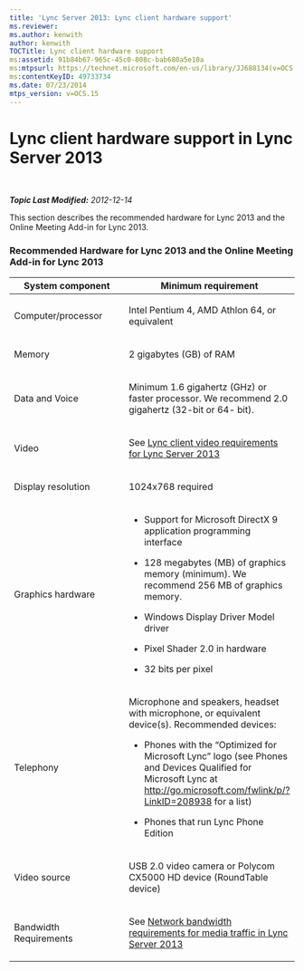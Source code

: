 ```yaml
---
title: 'Lync Server 2013: Lync client hardware support'
ms.reviewer: 
ms.author: kenwith
author: kenwith
TOCTitle: Lync client hardware support
ms:assetid: 91b84b67-965c-45c0-808c-bab680a5e10a
ms:mtpsurl: https://technet.microsoft.com/en-us/library/JJ688134(v=OCS.15)
ms:contentKeyID: 49733734
ms.date: 07/23/2014
mtps_version: v=OCS.15
---
```


<div data-xmlns="http://www.w3.org/1999/xhtml">

<div class="topic" data-xmlns="http://www.w3.org/1999/xhtml" data-msxsl="urn:schemas-microsoft-com:xslt" data-cs="http://msdn.microsoft.com/en-us/">

<div data-asp="http://msdn2.microsoft.com/asp">

# Lync client hardware support in Lync Server 2013

</div>

<div id="mainSection">

<div id="mainBody">

<span> </span>

_**Topic Last Modified:** 2012-12-14_

This section describes the recommended hardware for Lync 2013 and the Online Meeting Add-in for Lync 2013.

### Recommended Hardware for Lync 2013 and the Online Meeting Add-in for Lync 2013

<table>
<colgroup>
<col style="width: 50%" />
<col style="width: 50%" />
</colgroup>
<thead>
<tr class="header">
<th>System component</th>
<th>Minimum requirement</th>
</tr>
</thead>
<tbody>
<tr class="odd">
<td><p>Computer/processor</p></td>
<td><p>Intel Pentium 4, AMD Athlon 64, or equivalent</p></td>
</tr>
<tr class="even">
<td><p>Memory</p></td>
<td><p>2 gigabytes (GB) of RAM</p></td>
</tr>
<tr class="odd">
<td><p>Data and Voice</p></td>
<td><p>Minimum 1.6 gigahertz (GHz) or faster processor. We recommend 2.0 gigahertz (32-bit or 64- bit).</p></td>
</tr>
<tr class="even">
<td><p>Video</p></td>
<td><p>See <a href="lync-server-2013-lync-client-video-requirements.md">Lync client video requirements for Lync Server 2013</a></p></td>
</tr>
<tr class="odd">
<td><p>Display resolution</p></td>
<td><p>1024x768 required</p></td>
</tr>
<tr class="even">
<td><p>Graphics hardware</p></td>
<td><ul>
<li><p>Support for Microsoft DirectX 9 application programming interface</p></li>
<li><p>128 megabytes (MB) of graphics memory (minimum). We recommend 256 MB of graphics memory.</p></li>
<li><p>Windows Display Driver Model driver</p></li>
<li><p>Pixel Shader 2.0 in hardware</p></li>
<li><p>32 bits per pixel</p></li>
</ul></td>
</tr>
<tr class="odd">
<td><p>Telephony</p></td>
<td><p>Microphone and speakers, headset with microphone, or equivalent device(s). Recommended devices:</p>
<ul>
<li><p>Phones with the “Optimized for Microsoft Lync” logo (see Phones and Devices Qualified for Microsoft Lync at <a href="http://go.microsoft.com/fwlink/p/?linkid=208938">http://go.microsoft.com/fwlink/p/?LinkID=208938</a> for a list)</p></li>
<li><p>Phones that run Lync Phone Edition</p></li>
</ul></td>
</tr>
<tr class="even">
<td><p>Video source</p></td>
<td><p>USB 2.0 video camera or Polycom CX5000 HD device (RoundTable device)</p></td>
</tr>
<tr class="odd">
<td><p>Bandwidth Requirements</p></td>
<td><p>See <a href="lync-server-2013-network-bandwidth-requirements-for-media-traffic.md">Network bandwidth requirements for media traffic in Lync Server 2013</a></p></td>
</tr>
</tbody>
</table>


</div>

<span> </span>

</div>

</div>

</div>

